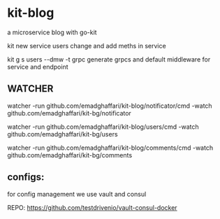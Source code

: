 # kit-blog
a microservice blog with go-kit



kit new service users
    change and add meths in service

kit g s users  --dmw -t grpc
    generate grpcs and default middleware for service and endpoint



## WATCHER
watcher -run github.com/emadghaffari/kit-blog/notificator/cmd  -watch github.com/emadghaffari/kit-bg/notificator

watcher -run github.com/emadghaffari/kit-blog/users/cmd  -watch github.com/emadghaffari/kit-bg/users

watcher -run github.com/emadghaffari/kit-blog/comments/cmd  -watch github.com/emadghaffari/kit-bg/comments

## configs:
for config management we use vault and consul

REPO: https://github.com/testdrivenio/vault-consul-docker